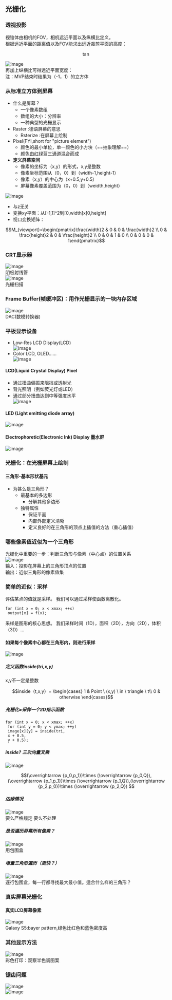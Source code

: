 ## 光栅化

### 透视投影
视锥体由相机的FOV，相机远近平面以及纵横比定义。  
根据远近平面的距离值以及FOV能求出远近裁剪平面的高度：  
> 
```math
\tan
```
![image](https://github.com/WHlsl/TALearningNotes/blob/main/%E8%AE%A1%E7%AE%97%E6%9C%BA%E5%9B%BE%E5%BD%A2%E5%AD%A6%E5%9F%BA%E7%A1%80Games101/%E7%AC%AC5%E8%8A%82_%E5%85%89%E6%A0%85%E5%8C%96/img/1.png?raw=true)  
再加上纵横比可得远近平面宽度：  
注：MVP结束时结果为（-1，1）的立方体  
### 从标准立方体到屏幕
- 什么是屏幕？  
  - 一个像素数组
  - 数组的大小：分辨率
  - 一种典型的光栅显示  
- Raster :德语屏幕的意思  
  - Rsterize :在屏幕上绘制  
- Pixel(FYI,short for "picture element")
  - 颜色的最小单位，单一颜色的小方块（==抽象理解==）
  - 颜色由红绿蓝三通道混合而成
- **定义屏幕空间**  
  - 像素的坐标为（x,y）的形式，x,y是整数
  - 像素坐标范围从（0，0）到（width-1,height-1）  
  - 像素（x,y）的中心为（x+0.5,y+0.5）
  - 屏幕像素覆盖范围为（0，0）到（weidth,height）  
 

![image](https://github.com/WHlsl/TALearningNotes/blob/main/%E8%AE%A1%E7%AE%97%E6%9C%BA%E5%9B%BE%E5%BD%A2%E5%AD%A6%E5%9F%BA%E7%A1%80Games101/%E7%AC%AC5%E8%8A%82_%E5%85%89%E6%A0%85%E5%8C%96/img/2.png?raw=true)  
- 与z无关
- 变换xy平面：从[-1,1]^2到[0,width]x[0,height]  
- 视口变换矩阵：  
```math
M_{viewport}=\begin{pmatrix}\frac{width}2 & 0 & 0 & \frac{width}2 \\ 0 & \frac{height}2 & 0 & \frac{height}2 \\ 0 & 0 & 1 & 0 \\ 0 & 0 & 0 & 1\end{pmatrix}
```
### CRT显示器
![image](https://github.com/WHlsl/TALearningNotes/blob/main/%E8%AE%A1%E7%AE%97%E6%9C%BA%E5%9B%BE%E5%BD%A2%E5%AD%A6%E5%9F%BA%E7%A1%80Games101/%E7%AC%AC5%E8%8A%82_%E5%85%89%E6%A0%85%E5%8C%96/img/3.png?raw=true)  
阴极射线管  
![image](https://github.com/WHlsl/TALearningNotes/blob/main/%E8%AE%A1%E7%AE%97%E6%9C%BA%E5%9B%BE%E5%BD%A2%E5%AD%A6%E5%9F%BA%E7%A1%80Games101/%E7%AC%AC5%E8%8A%82_%E5%85%89%E6%A0%85%E5%8C%96/img/4.png?raw=true)  
光栅扫描  

### Frame Buffer(帧缓冲区)：用作光栅显示的一块内存区域  
![image](https://github.com/WHlsl/TALearningNotes/blob/main/%E8%AE%A1%E7%AE%97%E6%9C%BA%E5%9B%BE%E5%BD%A2%E5%AD%A6%E5%9F%BA%E7%A1%80Games101/%E7%AC%AC5%E8%8A%82_%E5%85%89%E6%A0%85%E5%8C%96/img/5.png?raw=true)  
DAC(数模转换器)
### 平板显示设备
- Low-Res LCD Display(LCD)  
![image](https://github.com/WHlsl/TALearningNotes/blob/main/%E8%AE%A1%E7%AE%97%E6%9C%BA%E5%9B%BE%E5%BD%A2%E5%AD%A6%E5%9F%BA%E7%A1%80Games101/%E7%AC%AC5%E8%8A%82_%E5%85%89%E6%A0%85%E5%8C%96/img/6.png?raw=true)  
- Color LCD, OLED……  
![image](https://github.com/WHlsl/TALearningNotes/blob/main/%E8%AE%A1%E7%AE%97%E6%9C%BA%E5%9B%BE%E5%BD%A2%E5%AD%A6%E5%9F%BA%E7%A1%80Games101/%E7%AC%AC5%E8%8A%82_%E5%85%89%E6%A0%85%E5%8C%96/img/7.png?raw=true)  
#### LCD(Liquid Crystal Display) Pixel  
- 通过扭曲偏振来阻挡或透射光  
- 背光照明（例如荧光灯或LED）  
- 通过部分扭曲达到中等强度水平  
![image](https://github.com/WHlsl/TALearningNotes/blob/main/%E8%AE%A1%E7%AE%97%E6%9C%BA%E5%9B%BE%E5%BD%A2%E5%AD%A6%E5%9F%BA%E7%A1%80Games101/%E7%AC%AC5%E8%8A%82_%E5%85%89%E6%A0%85%E5%8C%96/img/8.png?raw=true)  
#### LED (Light emitting diode array)  
![image](https://github.com/WHlsl/TALearningNotes/blob/main/%E8%AE%A1%E7%AE%97%E6%9C%BA%E5%9B%BE%E5%BD%A2%E5%AD%A6%E5%9F%BA%E7%A1%80Games101/%E7%AC%AC5%E8%8A%82_%E5%85%89%E6%A0%85%E5%8C%96/img/9.png?raw=true)
#### Electrophoretic(Electronic Ink) Display 墨水屏  
![image](https://github.com/WHlsl/TALearningNotes/blob/main/%E8%AE%A1%E7%AE%97%E6%9C%BA%E5%9B%BE%E5%BD%A2%E5%AD%A6%E5%9F%BA%E7%A1%80Games101/%E7%AC%AC5%E8%8A%82_%E5%85%89%E6%A0%85%E5%8C%96/img/10.png?raw=true)  
### 光栅化：在光栅屏幕上绘制  
#### 三角形-基本形状基元  
- 为甚么是三角形？
  - 最基本的多边形  
    - 分解其他多边形  
  - 独特属性  
    - 保证平面
    - 内部外部定义清晰
    - 定义良好的在三角形的顶点上插值的方法（重心插值）  
### 哪些像素值近似为一个三角形  
光栅化中重要的一步：判断三角形与像素（中心点）的位置关系  
![image](https://github.com/WHlsl/TALearningNotes/blob/main/%E8%AE%A1%E7%AE%97%E6%9C%BA%E5%9B%BE%E5%BD%A2%E5%AD%A6%E5%9F%BA%E7%A1%80Games101/%E7%AC%AC5%E8%8A%82_%E5%85%89%E6%A0%85%E5%8C%96/img/11.png?raw=true)  
输入：投影在屏幕上的三角形顶点的位置  
输出：近似三角形的像素值集  
### 简单的近似：采样  
评估某点的值就是采样。
我们可以通过采样使函数离散化。  

```
for (int x = 0; x < xmax; ++x) 
 output[x] = f(x);
```  
采样是图形的核心思想。
我们采样时间（1D），面积（2D），方向（2D），体积（3D）…  
#### 如果每个像素中心都在三角形内，则进行采样
![image](https://github.com/WHlsl/TALearningNotes/blob/main/%E8%AE%A1%E7%AE%97%E6%9C%BA%E5%9B%BE%E5%BD%A2%E5%AD%A6%E5%9F%BA%E7%A1%80Games101/%E7%AC%AC5%E8%8A%82_%E5%85%89%E6%A0%85%E5%8C%96/img/12.png?raw=true)  
##### 定义函数inside(tri,x,y)  
x,y不一定是整数  

```math
inside（t,x,y）=
\begin{cases}
1 & Point \ (x,y) \ in \ triangle \ t\\
0 & otherwise
\end{cases}
```  
##### 光栅化=采样一个2D指示函数  

```
for (int x = 0; x < xmax; ++x) 
 for (int y = 0; y < ymax; ++y) 
 image[x][y] = inside(tri, 
 x + 0.5, 
 y + 0.5);
```  
##### inside? 三次向量叉乘  
![image](https://github.com/WHlsl/TALearningNotes/blob/main/%E8%AE%A1%E7%AE%97%E6%9C%BA%E5%9B%BE%E5%BD%A2%E5%AD%A6%E5%9F%BA%E7%A1%80Games101/%E7%AC%AC5%E8%8A%82_%E5%85%89%E6%A0%85%E5%8C%96/img/13.png?raw=true)  

```math
(\overrightarrow {p_0,p_1})\times (\overrightarrow {p_0,Q}),(\overrightarrow {p_1,p_1})\times (\overrightarrow {p_1,Q}),(\overrightarrow {p_2,p_0})\times (\overrightarrow {p_2,Q})  
```  
##### 边缘情况  
![image](https://github.com/WHlsl/TALearningNotes/blob/main/%E8%AE%A1%E7%AE%97%E6%9C%BA%E5%9B%BE%E5%BD%A2%E5%AD%A6%E5%9F%BA%E7%A1%80Games101/%E7%AC%AC5%E8%8A%82_%E5%85%89%E6%A0%85%E5%8C%96/img/14.png?raw=true)  
要么严格规定 要么不处理  
##### 是否遍历屏幕所有像素？
![image](https://github.com/WHlsl/TALearningNotes/blob/main/%E8%AE%A1%E7%AE%97%E6%9C%BA%E5%9B%BE%E5%BD%A2%E5%AD%A6%E5%9F%BA%E7%A1%80Games101/%E7%AC%AC5%E8%8A%82_%E5%85%89%E6%A0%85%E5%8C%96/img/15.png?raw=true)  
用包围盒  
##### 增量三角形遍历（更快？）  
![image](https://github.com/WHlsl/TALearningNotes/blob/main/%E8%AE%A1%E7%AE%97%E6%9C%BA%E5%9B%BE%E5%BD%A2%E5%AD%A6%E5%9F%BA%E7%A1%80Games101/%E7%AC%AC5%E8%8A%82_%E5%85%89%E6%A0%85%E5%8C%96/img/16.png?raw=true)  
逐行包围盒，每一行都寻找最大最小值。适合什么样的三角形？  
### 真实屏幕光栅化
#### 真实LCD屏幕像素  
![image](https://github.com/WHlsl/TALearningNotes/blob/main/%E8%AE%A1%E7%AE%97%E6%9C%BA%E5%9B%BE%E5%BD%A2%E5%AD%A6%E5%9F%BA%E7%A1%80Games101/%E7%AC%AC5%E8%8A%82_%E5%85%89%E6%A0%85%E5%8C%96/img/17.png?raw=true)  
 Galaxy S5:bayer pattern,绿色比红色和蓝色密度高  
 ### 其他显示方法
 ![image](https://github.com/WHlsl/TALearningNotes/blob/main/%E8%AE%A1%E7%AE%97%E6%9C%BA%E5%9B%BE%E5%BD%A2%E5%AD%A6%E5%9F%BA%E7%A1%80Games101/%E7%AC%AC5%E8%8A%82_%E5%85%89%E6%A0%85%E5%8C%96/img/18.png?raw=true)  
 彩色打印：观察半色调图案  
 ### 锯齿问题  
 ![image](https://github.com/WHlsl/TALearningNotes/blob/main/%E8%AE%A1%E7%AE%97%E6%9C%BA%E5%9B%BE%E5%BD%A2%E5%AD%A6%E5%9F%BA%E7%A1%80Games101/%E7%AC%AC5%E8%8A%82_%E5%85%89%E6%A0%85%E5%8C%96/img/19.png?raw=true)  
 ![image](https://github.com/WHlsl/TALearningNotes/blob/main/%E8%AE%A1%E7%AE%97%E6%9C%BA%E5%9B%BE%E5%BD%A2%E5%AD%A6%E5%9F%BA%E7%A1%80Games101/%E7%AC%AC5%E8%8A%82_%E5%85%89%E6%A0%85%E5%8C%96/img/20.png?raw=true)



